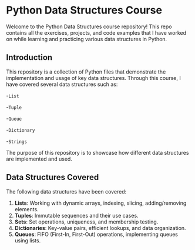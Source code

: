 # Python Data Structures Course

Welcome to the Python Data Structures course repository! This repo contains all the exercises, projects, and code examples that I have worked on while learning and practicing various data structures in Python.


## Introduction
This repository is a collection of Python files that demonstrate the implementation and usage of key data structures. Through this course, I have covered several data structures such as:

-`List`

-`Tuple`

-`Queue`

-`Dictionary`

-`Strings`

The purpose of this repository is to showcase how different data structures are implemented and used.

## Data Structures Covered

The following data structures have been covered:

1. **Lists**: Working with dynamic arrays, indexing, slicing, adding/removing elements.
2. **Tuples**: Immutable sequences and their use cases.
3. **Sets**: Set operations, uniqueness, and membership testing.
4. **Dictionaries**: Key-value pairs, efficient lookups, and data organization.
6. **Queues**: FIFO (First-In, First-Out) operations, implementing queues using lists.
